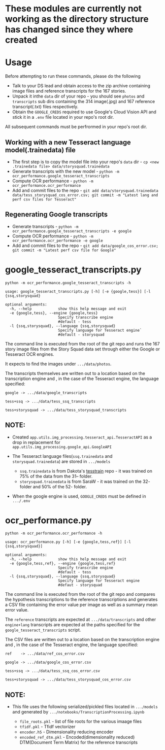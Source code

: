 These modules are currently not working as the directory structure has changed since they where created
====

Usage
=====
Before attempting to run these commands, please do the following

* Talk to your DS lead and obtain access to the zip archive containing image files and reference transcripts for the 167 stories.
* Unpack it inthe `data` dir of your repo - you should see `photos` and `transcripts` sub dirs containing the 314 image(.jpg)  and 167 reference transcript(.txt) files respectively.
* Obtain the `GOOGLE_CREDS` required to use Google's Cloud Vision API and stick it in a `.env` file located in your repo's root dir.

All subsequent commands must be perfrormed in your repo's root dir.

Working with a new Tesseract language model(.trainedata) file
--------------------------------------------------------------

* The first step is to copy the model file into your repo's `data` dir - `cp <new .trainedata file> data/storysquad.trainedata`
* Generate transcripts with the new model - `python -m ocr_performance.google_tesseract_transcripts`
* Compute OCR performance - `python -m ocr_performance.ocr_performance`
* Add and commit files to the repo - `git add data/storysquad.trainedata data/tess_storysquad_cos_error.csv; git commit -m "Latest lang and perf csv files for Tesseract" `

Regenerating Google transcripts
-------------------------------
* Generate transcripts  - `python -m ocr_performance.google_tesseract_transcripts -e google`
* Compute OCR performance - `python -m ocr_performance.ocr_performance -e google`
* Add and commit files to the repo - `git add data/google_cos_error.csv; git commit -m "Latest perf csv file for Google" `


google_tesseract_transcripts.py
===============================
`python -m ocr_performance.google_tesseract_transcripts -h`

    usage: google_tesseract_transcripts.py [-h] [-e {google,tess}] [-l {ssq,storysquad}
    
    optional arguments:
      -h, --help            show this help message and exit
      -e {google,tess}, --engine {google,tess}
                            Specify transcribe engine
                            #default - tess
      -l {ssq,storysquad}, --language {ssq,storysquad}
                            Specify language for Tesseract engine`
                            #default - storysquad
The command line is executed from the root of the git repo and runs the 167 story image files from the Story Squad data set through either the Google or Tesseract OCR engines. 

It expects to find the images under `.../data/photos`.

The transcripts themselves are written out to a location based on the transcription engine and , in the case of the Tesseract engine, the language specified:

`google -> .../data/google_transcripts`

`tess+ssq -> .../data/tess_ssq_transcripts`

`tess+storysquad -> .../data/tess_storysquad_transcripts`

NOTE:
-----
* Created `app.utils.img_processing.tesseract_api.TesseractAPI` as a drop in replacement for `app.utils.img_processing.google_api.GoogleAPI`
* The Tesseract language files(`ssq.trainedata` and `storysquad.trainedata`) are stored in `.../models`

    * `ssq.trainedata` is from Dakota's [tesstrain](https://github.com/dakotagporter/tesstrain) repo - it was trained on 75% of the data from the 31– folder.
    * `storysquad.trainedata` is from SaraW - it was trained on the 32- folder and 50% of the 52- folder.
* When the google engine is used, `GOOGLE_CREDS` must be defined in `.../.env`

ocr_performance.py
==================

`python -m ocr_performance.ocr_performance -h`

    usage: ocr_performance.py [-h] [-e {google,tess,ref}] [-l {ssq,storysquad}]
    
    optional arguments:
      -h, --help            show this help message and exit
      -e {google,tess,ref}, --engine {google,tess,ref}
                            Specify transcribe engine
                            #default - tess
      -l {ssq,storysquad}, --language {ssq,storysquad}
                            Specify language for Tesseract engine
                            #defaut - storysquad
                            
The command line is executed from the root of the git repo and compares the hypothesis transcriptions to the reference transcriptions and generates a CSV file containing the error value per image as well as a summary mean error value.

The `reference` transcripts are expected at `.../data/transcripts` and other `engine+lang` transcripts are expected at the paths specified for the `google_tesseract_transcripts` script.

The CSV files are written out to a location based on the transcription engine and , in the case of the Tesseract engine, the language specified:

`ref    -> .../data/ref_cos_error.csv`

`google -> .../data/google_cos_error.csv`

`tess+ssq -> .../data/tess_ssq_cos_error.csv`

`tess+storysquad -> .../data/tess_storysquad_cos_error.csv`

NOTE:
-----
* This file uses the following serialized/pickled files located in `.../models` and generated by `.../notebooks/TranscriptionProcessing.ipynb`

    *   `file_roots.pkl` - list of file roots for the various imaage files
    *   `tfidf.pkl` - Tfidf vectorizer
    *   `encoder.h5` - Dimensionality reducing encoder
    *   `encoded_ref_dtm.pkl` - Encoded(dimensionality reduced) DTM(Document Term Matrix) for the reference transcripts


